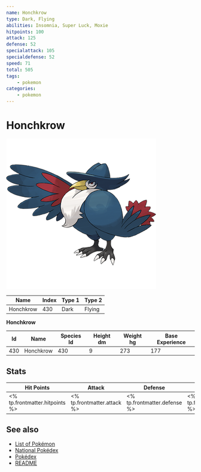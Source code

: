 ```yaml
---
name: Honchkrow
type: Dark, Flying
abilities: Insomnia, Super Luck, Moxie
hitpoints: 100
attack: 125
defense: 52
specialattack: 105
specialdefense: 52
speed: 71
total: 505
tags:
    - pokemon
categories:
    - pokemon
---
```


# Honchkrow


![Honchkrow](images/430.png)

| **Name** | **Index** | **Type 1** | **Type 2** |
|----|----|----|----|
| Honchkrow | 430 | Dark | Flying  |

**Honchkrow** 




| **Id** | **Name** | **Species Id** | **Height dm** | **Weight hg** | **Base Experience** |
|--------|----------|----------------|------------|------------|---------------------|
| 430 | Honchkrow | 430 | 9 | 273 | 177 |



## Stats

| **Hit Points** | **Attack** | **Defense** | **Special Attack** | **Special Defense** | **Speed** | **Total** |
|----------------|------------|-------------|--------------------|---------------------|-----------|-----------|
| <% tp.frontmatter.hitpoints %> | <% tp.frontmatter.attack %> | <% tp.frontmatter.defense %> | <% tp.frontmatter.specialattack %> | <% tp.frontmatter.specialdefense %> | <% tp.frontmatter.speed %> | <% tp.frontmatter.total %> |

## See also

- [List of Pokémon](../pokemon.md)
- [National Pokédex](../national_pokedex.md)
- [Pokédex](../pokedex.md)
- [README](../README.md)
